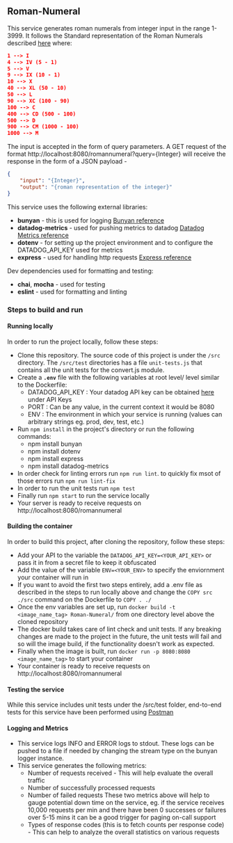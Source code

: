## Roman-Numeral
This service generates roman numerals from integer input in the range 1-3999.
It follows the Standard representation of the Roman Numerals described [here](https://en.wikipedia.org/wiki/Roman_numerals) where:
```json
1 --> I
4 --> IV (5 - 1)
5 --> V
9 --> IX (10 - 1)
10 --> X
40 --> XL (50 - 10)
50 --> L
90 --> XC (100 - 90)
100 --> C
400 --> CD (500 - 100)
500 --> D
900 --> CM (1000 - 100)
1000 --> M
```

The input is accepted in the form of query parameters. 
A GET request of the format http://localhost:8080/romannumeral?query={Integer} will receive the response in the form of a JSON payload - 
```json
{
    "input": "{Integer}",
    "output": "{roman representation of the integer}"
}
```

This service uses the following external libraries:
 - **bunyan** - this is used for logging [Bunyan reference](https://www.npmjs.com/package/bunyan)
 - **datadog-metrics** - used for pushing metrics to datadog [Datadog Metrics reference](https://www.npmjs.com/package/datadog-metrics)
 - **dotenv** - for setting up the project environment and to configure the DATADOG_API_KEY used for metrics
 - **express** - used for handling http requests [Express reference](https://expressjs.com/en/api.html)

 Dev dependencies used for formatting and testing:
 - **chai**, **mocha** - used for testing
 - **eslint** - used for formatting and linting

### Steps to build and run

#### Running locally
In order to run the project locally, follow these steps:
- Clone this repository.
  The source code of this project is under the `/src` directory. 
  The `/src/test` directories has a file `unit-tests.js` that contains all the unit tests for the convert.js module.
- Create a **`.env`** file with the following variables at root level/ level similar to the Dockerfile:
    - DATADOG_API_KEY : Your datadog API key can be obtained [here](https://app.datadoghq.com/account/settings#api) under API Keys
    - PORT : Can be any value, in the current context it would be 8080
    - ENV : The environment in which your service is running (values can arbitrary strings eg. prod, dev, test, etc.)
- Run `npm install` in the project's directory or run the following commands:
    - npm install bunyan
    - npm install dotenv
    - npm install express
    - npm install datadog-metrics
- In order check for linting errors run `npm run lint`. to quickly fix msot of those errors run `npm run lint-fix`
- In order to run the unit tests run `npm test`
- Finally run `npm start` to run the service locally
- Your server is ready to receive requests on http://localhost:8080/romannumeral

#### Building the container
In order to build this project, after cloning the repository, follow these steps:
- Add your API to the variable the `DATADOG_API_KEY=<YOUR_API_KEY>` or pass it in from a secret file to keep it obfuscated
- Add the value of the variable `ENV=<YOUR_ENV>` to specify the enviornment your container will run in
- If you want to avoid the first two steps entirely, add a .env file as described in the steps to run locally above and change the `COPY src ./src` command on the Dockerfile to `COPY . ./`
- Once the env variables are set up, run `docker build -t <image_name_tag> Roman-Numeral/` from one directory level above the cloned repository
- The docker build takes care of lint check and unit tests. If any breaking changes are made to the project in the future, the unit tests will fail and so will the image build, if the functionality doesn't work as expected.
- Finally when the image is built, run `docker run -p 8080:8080 <image_name_tag>` to start your container
- Your container is ready to receive requests on http://localhost:8080/romannumeral

#### Testing the service
While this service includes unit tests under the /src/test folder, end-to-end tests for this service have been performed using [Postman](https://learning.postman.com/docs/getting-started/introduction/)

#### Logging and Metrics
- This service logs INFO and ERROR logs to stdout. These logs can be pushed to a file if needed by changing the stream type on the bunyan logger instance.
- This service generates the following metrics:
  - Number of requests received - This will help evaluate the overall traffic
  - Number of successfully processed requests
  - Number of failed requests
  These two metrics above will help to gauge potential down time on the service, eg. if the service receives 10,000 requests per min and there have been 0 successes or failures over 5-15 mins it can be a good trigger for paging on-call support
  - Types of response codes (this is to fetch counts per response code) - This can help to analyze the overall statistics on various requests
